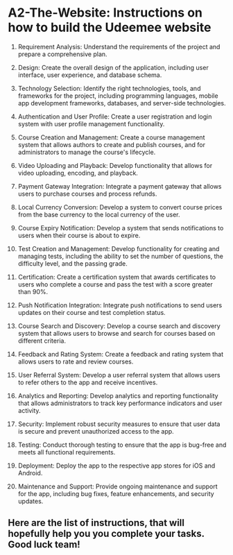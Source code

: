 # A2-The-Website: Instructions on how to build the Udeemee website


1. Requirement Analysis: Understand the requirements of the project and prepare a comprehensive plan.

2. Design: Create the overall design of the application, including user interface, user experience, and database schema.

3. Technology Selection: Identify the right technologies, tools, and frameworks for the project, including programming languages, mobile app development frameworks, databases, and server-side technologies.

4. Authentication and User Profile: Create a user registration and login system with user profile management functionality.

5. Course Creation and Management: Create a course management system that allows authors to create and publish courses, and for administrators to manage the course's lifecycle.

6. Video Uploading and Playback: Develop functionality that allows for video uploading, encoding, and playback.

7. Payment Gateway Integration: Integrate a payment gateway that allows users to purchase courses and process refunds.

8. Local Currency Conversion: Develop a system to convert course prices from the base currency to the local currency of the user.

9. Course Expiry Notification: Develop a system that sends notifications to users when their course is about to expire.

10. Test Creation and Management: Develop functionality for creating and managing tests, including the ability to set the number of questions, the difficulty level, and the passing grade.

11. Certification: Create a certification system that awards certificates to users who complete a course and pass the test with a score greater than 90%.

12. Push Notification Integration: Integrate push notifications to send users updates on their course and test completion status.

13. Course Search and Discovery: Develop a course search and discovery system that allows users to browse and search for courses based on different criteria.

14. Feedback and Rating System: Create a feedback and rating system that allows users to rate and review courses.

15. User Referral System: Develop a user referral system that allows users to refer others to the app and receive incentives.

16. Analytics and Reporting: Develop analytics and reporting functionality that allows administrators to track key performance indicators and user activity.

17. Security: Implement robust security measures to ensure that user data is secure and prevent unauthorized access to the app.

18. Testing: Conduct thorough testing to ensure that the app is bug-free and meets all functional requirements.

19. Deployment: Deploy the app to the respective app stores for iOS and Android.

20. Maintenance and Support: Provide ongoing maintenance and support for the app, including bug fixes, feature enhancements, and security updates.


## Here are the list of instructions, that will hopefully help you you complete your tasks. Good luck team!



